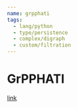 ```yaml
---
name: grpphati
tags:
  - lang/python
  - type/persistence
  - complex/digraph
  - custom/filtration
---
```


# GrPPHATI

[link](https://github.com/tomchaplin/grpphati)
